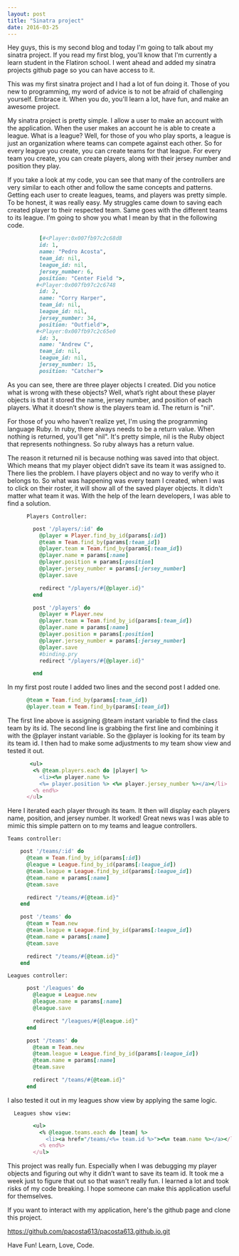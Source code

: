 ```yaml
---
layout: post
title: "Sinatra project"
date: 2016-03-25
---
```



Hey guys, this is my second blog and today I'm going to talk about my sinatra project. If you read my first blog, you'll know that I'm currently a learn student in the Flatiron school. I went ahead and added my sinatra projects github page so you can have access to it.

This was my first sinatra project and I had a lot of fun doing it. Those of you new to programming, my word of advice is to not be afraid of challenging yourself. Embrace it. When you do, you'll learn a lot, have fun, and make an awesome project.

My sinatra project is pretty simple. I allow a user to make an account with the application. When the user makes an account he is able to create a league. What is a league? Well, for those of you who play sports, a league is just an organization where teams can compete against each other. So for every league you create, you can create teams for that league. For every team you create, you can create players, along with their jersey number and position they play.

If you take a look at my code, you can see that many of the controllers are very similar to each other and follow the same concepts and patterns. Getting each user to create leagues, teams, and players was pretty simple. To be honest, it was really easy. My struggles came down to saving each created player to their respected team. Same goes with the different teams to its league. I’m going to show you what I mean by that in the following code.

```ruby
          [#<Player:0x007fb97c2c68d8
          id: 1,
          name: "Pedro Acosta",
          team_id: nil,
          league_id: nil,
          jersey_number: 6,
          position: "Center Field ">,
         #<Player:0x007fb97c2c6748
          id: 2,
          name: "Corry Harper",
          team_id: nil,
          league_id: nil,
          jersey_number: 34,
          position: "Outfield">,
         #<Player:0x007fb97c2c65e0
          id: 3,
          name: "Andrew C",
          team_id: nil,
          league_id: nil,
          jersey_number: 15,
          position: "Catcher">
```

As you can see, there are three player objects I created. Did you notice what is wrong with these objects? Well, what’s right about these player objects is that it stored the name, jersey number, and position of each players. What it doesn’t show is the players team id. The return is "nil". 

For those of you who haven't realize yet, I'm using the programming language Ruby. In ruby, there always needs to be a return value. When nothing is returned, you'll get "nil". It's pretty simple, nil is the Ruby object that represents nothingness. So ruby always has a return value.

The reason it returned nil is because nothing was saved into that object. Which means that my player object didn’t save its team it was assigned to. There lies the problem. I have players object and no way to verify who it belongs to. So what was happening was every team I created, when I was to click on their roster, it will show all of the saved player objects. It didn't matter what team it was. With the help of the learn developers, I was able to find a solution. 

          Players Controller:
```ruby
        post '/players/:id' do 
          @player = Player.find_by_id(params[:id])
          @team = Team.find_by(params[:team_id])
          @player.team = Team.find_by(params[:team_id])
          @player.name = params[:name]
          @player.position = params[:position]
          @player.jersey_number = params[:jersey_number]
          @player.save 

          redirect "/players/#{@player.id}"
        end

        post '/players' do 
          @player = Player.new
          @player.team = Team.find_by_id(params[:team_id])
          @player.name = params[:name]
          @player.position = params[:position]
          @player.jersey_number = params[:jersey_number]
          @player.save
          #binding.pry
          redirect "/players/#{@player.id}"

        end
```
In my first post route I added two lines and the second post I added one.

```ruby
      @team = Team.find_by(params[:team_id])
      @player.team = Team.find_by(params[:team_id])
```

The first line above is assigning @team instant variable to find the class team by its id. The second line is grabbing the first line and combining it with the @player instant variable. So the @player is looking for its team by its team id.
I then had to make some adjustments to my team show view and tested it out. 

```ruby
       <ul>
        <% @team.players.each do |player| %>
          <li><%= player.name %>
          <%= player.position %> <%= player.jersey_number %></a></li>
        <% end%>
      </ul>
```

Here I iterated each player through its team. It then will display each players name, position, and jersey number. It worked! Great news was I was able to mimic this simple pattern on to my teams and league controllers. 
  
    Teams controller:

```ruby
    post '/teams/:id' do 
      @team = Team.find_by_id(params[:id])
      @league = League.find_by_id(params[:league_id])
      @team.league = League.find_by_id(params[:league_id])
      @team.name = params[:name]
      @team.save

      redirect "/teams/#{@team.id}"
    end

    post '/teams' do 
      @team = Team.new
      @team.league = League.find_by_id(params[:league_id])
      @team.name = params[:name]
      @team.save

      redirect "/teams/#{@team.id}"
    end
```
    Leagues controller:

```ruby
      post '/leagues' do 
        @league = League.new
        @league.name = params[:name]
        @league.save

        redirect "/leagues/#{@league.id}"
      end

      post '/teams' do 
        @team = Team.new
        @team.league = League.find_by_id(params[:league_id])
        @team.name = params[:name]
        @team.save

        redirect "/teams/#{@team.id}"
      end
```

I also tested it out in my leagues show view by applying the same logic.
  
      Leagues show view:

```ruby
        <ul>
          <% @league.teams.each do |team| %>
            <li><a href="/teams/<%= team.id %>"><%= team.name %></a></li>
          <% end%>
        </ul>
``` 

This project was really fun. Especially when I was debugging my player objects and figuring out why it didn’t want to save its team id. It took me a week just to figure that out so that wasn't really fun. I learned a lot and took risks of my code breaking. I hope someone can make this application useful for themselves.

If you want to interact with my application, here's the github page and clone this project.

https://github.com/pacosta613/pacosta613.github.io.git

Have Fun! Learn, Love, Code.